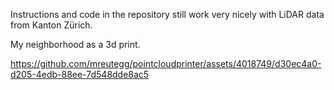 Instructions and code in the repository still work very nicely with LiDAR data from Kanton Zürich.

My neighborhood as a 3d print.

https://github.com/mreutegg/pointcloudprinter/assets/4018749/d30ec4a0-d205-4edb-88ee-7d548dde8ac5
